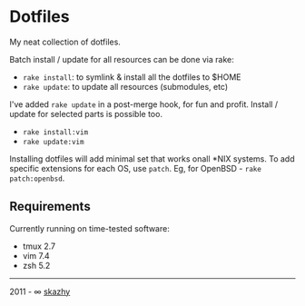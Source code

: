 # Dotfiles

My neat collection of dotfiles.

Batch install / update for all resources can be done via rake:

*    `rake install`: to symlink & install all the dotfiles to $HOME
*    `rake update`: to update all resources (submodules, etc)

I've added `rake update` in a post-merge hook, for fun and profit.
Install / update for selected parts is possible too.

*    `rake install:vim`
*    `rake update:vim`


Installing dotfiles will add minimal set that works onall *NIX systems. To
add specific extensions for each OS, use `patch`. Eg, for OpenBSD - `rake
patch:openbsd`.

## Requirements

Currently running on time-tested software:

* tmux 2.7
* vim 7.4
* zsh 5.2

___

2011 - &infin; [skazhy](http://karlis.me)
